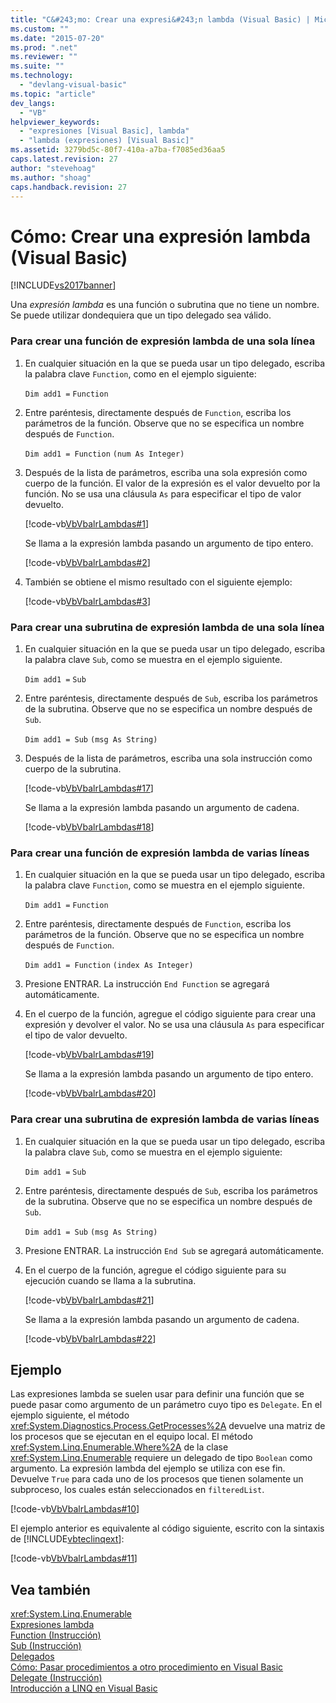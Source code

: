```yaml
---
title: "C&#243;mo: Crear una expresi&#243;n lambda (Visual Basic) | Microsoft Docs"
ms.custom: ""
ms.date: "2015-07-20"
ms.prod: ".net"
ms.reviewer: ""
ms.suite: ""
ms.technology: 
  - "devlang-visual-basic"
ms.topic: "article"
dev_langs: 
  - "VB"
helpviewer_keywords: 
  - "expresiones [Visual Basic], lambda"
  - "lambda (expresiones) [Visual Basic]"
ms.assetid: 3279bd5c-80f7-410a-a7ba-f7085ed36aa5
caps.latest.revision: 27
author: "stevehoag"
ms.author: "shoag"
caps.handback.revision: 27
---
```

# C&#243;mo: Crear una expresi&#243;n lambda (Visual Basic)
[!INCLUDE[vs2017banner](../../../../visual-basic/developing-apps/includes/vs2017banner.md)]

Una *expresión lambda* es una función o subrutina que no tiene un nombre.  Se puede utilizar dondequiera que un tipo delegado sea válido.  
  
### Para crear una función de expresión lambda de una sola línea  
  
1.  En cualquier situación en la que se pueda usar un tipo delegado, escriba la palabra clave `Function`, como en el ejemplo siguiente:  
  
     `Dim add1 =`   `Function`  
  
2.  Entre paréntesis, directamente después de `Function`, escriba los parámetros de la función.  Observe que no se especifica un nombre después de `Function`.  
  
     `Dim add1 = Function`   `(num As Integer)`  
  
3.  Después de la lista de parámetros, escriba una sola expresión como cuerpo de la función.  El valor de la expresión es el valor devuelto por la función.  No se usa una cláusula `As` para especificar el tipo de valor devuelto.  
  
     [!code-vb[VbVbalrLambdas#1](../../../../visual-basic/language-reference/operators/codesnippet/visualbasic/vbvbalrlambdas/Class1.vb#1)]  
  
     Se llama a la expresión lambda pasando un argumento de tipo entero.  
  
     [!code-vb[VbVbalrLambdas#2](../../../../visual-basic/language-reference/operators/codesnippet/visualbasic/vbvbalrlambdas/Class1.vb#2)]  
  
4.  También se obtiene el mismo resultado con el siguiente ejemplo:  
  
     [!code-vb[VbVbalrLambdas#3](../../../../visual-basic/language-reference/operators/codesnippet/visualbasic/vbvbalrlambdas/Class1.vb#3)]  
  
### Para crear una subrutina de expresión lambda de una sola línea  
  
1.  En cualquier situación en la que se pueda usar un tipo delegado, escriba la palabra clave `Sub`, como se muestra en el ejemplo siguiente.  
  
     `Dim add1 =`   `Sub`  
  
2.  Entre paréntesis, directamente después de `Sub`, escriba los parámetros de la subrutina.  Observe que no se especifica un nombre después de `Sub`.  
  
     `Dim add1 = Sub`   `(msg As String)`  
  
3.  Después de la lista de parámetros, escriba una sola instrucción como cuerpo de la subrutina.  
  
     [!code-vb[VbVbalrLambdas#17](../../../../visual-basic/language-reference/operators/codesnippet/visualbasic/vbvbalrlambdas/Class1.vb#17)]  
  
     Se llama a la expresión lambda pasando un argumento de cadena.  
  
     [!code-vb[VbVbalrLambdas#18](../../../../visual-basic/language-reference/operators/codesnippet/visualbasic/vbvbalrlambdas/Class1.vb#18)]  
  
### Para crear una función de expresión lambda de varias líneas  
  
1.  En cualquier situación en la que se pueda usar un tipo delegado, escriba la palabra clave `Function`, como se muestra en el ejemplo siguiente.  
  
     `Dim add1 =`   `Function`  
  
2.  Entre paréntesis, directamente después de `Function`, escriba los parámetros de la función.  Observe que no se especifica un nombre después de `Function`.  
  
     `Dim add1 = Function`   `(index As Integer)`  
  
3.  Presione ENTRAR.  La instrucción `End Function` se agregará automáticamente.  
  
4.  En el cuerpo de la función, agregue el código siguiente para crear una expresión y devolver el valor.  No se usa una cláusula `As` para especificar el tipo de valor devuelto.  
  
     [!code-vb[VbVbalrLambdas#19](../../../../visual-basic/language-reference/operators/codesnippet/visualbasic/vbvbalrlambdas/Class1.vb#19)]  
  
     Se llama a la expresión lambda pasando un argumento de tipo entero.  
  
     [!code-vb[VbVbalrLambdas#20](../../../../visual-basic/language-reference/operators/codesnippet/visualbasic/vbvbalrlambdas/Class1.vb#20)]  
  
### Para crear una subrutina de expresión lambda de varias líneas  
  
1.  En cualquier situación en la que se pueda usar un tipo delegado, escriba la palabra clave `Sub`, como se muestra en el ejemplo siguiente:  
  
     `Dim add1 =`   `Sub`  
  
2.  Entre paréntesis, directamente después de `Sub`, escriba los parámetros de la subrutina.  Observe que no se especifica un nombre después de `Sub`.  
  
     `Dim add1 = Sub`  `(msg As String)`  
  
3.  Presione ENTRAR.  La instrucción `End Sub` se agregará automáticamente.  
  
4.  En el cuerpo de la función, agregue el código siguiente para su ejecución cuando se llama a la subrutina.  
  
     [!code-vb[VbVbalrLambdas#21](../../../../visual-basic/language-reference/operators/codesnippet/visualbasic/vbvbalrlambdas/Class1.vb#21)]  
  
     Se llama a la expresión lambda pasando un argumento de cadena.  
  
     [!code-vb[VbVbalrLambdas#22](../../../../visual-basic/language-reference/operators/codesnippet/visualbasic/vbvbalrlambdas/Class1.vb#22)]  
  
## Ejemplo  
 Las expresiones lambda se suelen usar para definir una función que se puede pasar como argumento de un parámetro cuyo tipo es `Delegate`.  En el ejemplo siguiente, el método <xref:System.Diagnostics.Process.GetProcesses%2A> devuelve una matriz de los procesos que se ejecutan en el equipo local.  El método <xref:System.Linq.Enumerable.Where%2A> de la clase <xref:System.Linq.Enumerable> requiere un delegado de tipo `Boolean` como argumento.  La expresión lambda del ejemplo se utiliza con ese fin.  Devuelve `True` para cada uno de los procesos que tienen solamente un subproceso, los cuales están seleccionados en `filteredList`.  
  
 [!code-vb[VbVbalrLambdas#10](../../../../visual-basic/language-reference/operators/codesnippet/visualbasic/vbvbalrlambdas/Class4.vb#10)]  
  
 El ejemplo anterior es equivalente al código siguiente, escrito con la sintaxis de [!INCLUDE[vbteclinqext](../../../../csharp/getting-started/includes/vbteclinqext-md.md)]:  
  
 [!code-vb[VbVbalrLambdas#11](../../../../visual-basic/language-reference/operators/codesnippet/visualbasic/vbvbalrlambdas/Class5.vb#11)]  
  
## Vea también  
 <xref:System.Linq.Enumerable>   
 [Expresiones lambda](../../../../visual-basic/programming-guide/language-features/procedures/lambda-expressions.md)   
 [Function \(Instrucción\)](../../../../visual-basic/language-reference/statements/function-statement.md)   
 [Sub \(Instrucción\)](../../../../visual-basic/language-reference/statements/sub-statement.md)   
 [Delegados](../../../../visual-basic/programming-guide/language-features/delegates/delegates.md)   
 [Cómo: Pasar procedimientos a otro procedimiento en Visual Basic](../../../../visual-basic/programming-guide/language-features/delegates/how-to-pass-procedures-to-another-procedure.md)   
 [Delegate \(Instrucción\)](../../../../visual-basic/language-reference/statements/delegate-statement.md)   
 [Introducción a LINQ en Visual Basic](../../../../visual-basic/programming-guide/language-features/linq/introduction-to-linq.md)
